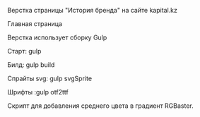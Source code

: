 Верстка страницы "История бренда" на сайте kapital.kz

 Главная страница

 
 Верстка использует сборку Gulp
 
 Старт: gulp
 
 Билд: gulp build
 
 Спрайты svg: gulp svgSprite
 
 Шрифты :gulp otf2ttf
 
 Скрипт для добавления среднего цвета в градиент RGBaster.